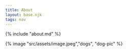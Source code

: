 ```yaml
---
title: About
layout: base.njk
tags: nav
---
```


{% include "about.md" %}

<style>
    .dog-pic, .dog-pic>img {
        width:350px;
        height: auto;
    }
</style>

{% image "src/assets/image.jpeg","dogs", "dog-pic" %}